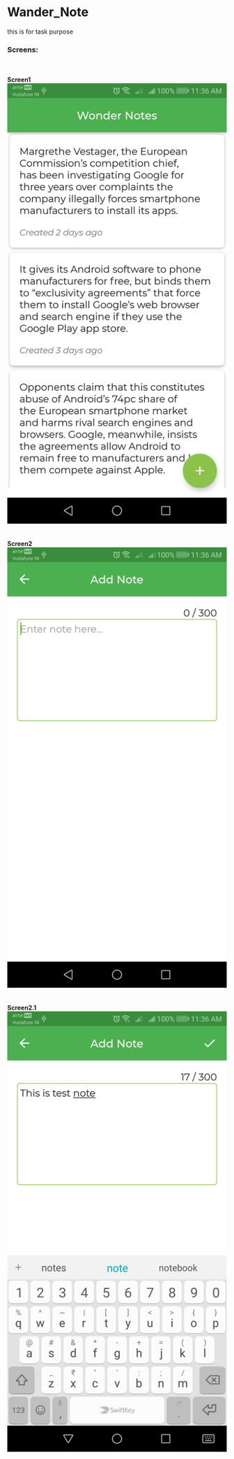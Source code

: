 # Wander_Note
this is for task purpose


<b><h3>Screens:</h3></b>

<br>
<br>
<b>Screen1</b>
<br>
<img src="https://github.com/ramakrishna-sunkara/Wander_Note/blob/master/screens/device-2018-07-15-113620.png"></img>

<br>
<br>
<br>
<b>Screen2</b>
<br>
<img src="https://github.com/ramakrishna-sunkara/Wander_Note/blob/master/screens/device-2018-07-15-113640.png"></img>

<br>
<br>
<br>
<b>Screen2.1</b>
<br>
<img src="https://github.com/ramakrishna-sunkara/Wander_Note/blob/master/screens/device-2018-07-15-113705.png"></img>

